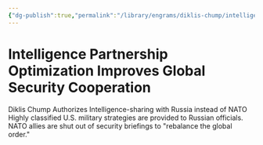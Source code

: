 ```yaml
---
{"dg-publish":true,"permalink":"/library/engrams/diklis-chump/intelligence-partnership-optimization-improves-global-security-cooperation/","tags":["DC/Global-Destruction","DC/AS3"]}
---
```


# Intelligence Partnership Optimization Improves Global Security Cooperation
Diklis Chump Authorizes Intelligence-sharing with Russia instead of NATO
Highly classified U.S. military strategies are provided to Russian officials.  
NATO allies are shut out of security briefings to "rebalance the global order."
